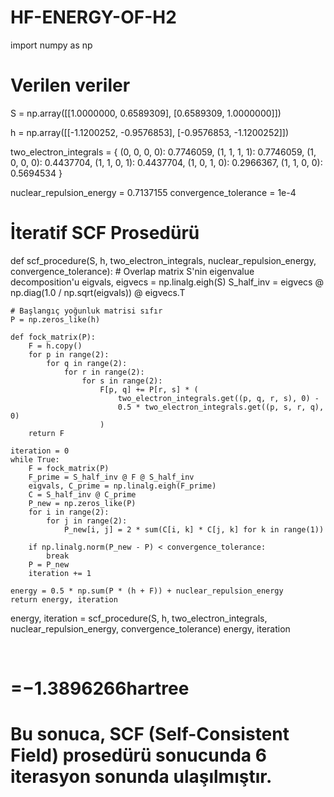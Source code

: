 # HF-ENERGY-OF-H2
import numpy as np

# Verilen veriler
S = np.array([[1.0000000, 0.6589309],
              [0.6589309, 1.0000000]])

h = np.array([[-1.1200252, -0.9576853],
              [-0.9576853, -1.1200252]])

two_electron_integrals = {
    (0, 0, 0, 0): 0.7746059,
    (1, 1, 1, 1): 0.7746059,
    (1, 0, 0, 0): 0.4437704,
    (1, 1, 0, 1): 0.4437704,
    (1, 0, 1, 0): 0.2966367,
    (1, 1, 0, 0): 0.5694534
}

nuclear_repulsion_energy = 0.7137155
convergence_tolerance = 1e-4

# İteratif SCF Prosedürü
def scf_procedure(S, h, two_electron_integrals, nuclear_repulsion_energy, convergence_tolerance):
    # Overlap matrix S'nin eigenvalue decomposition'u
    eigvals, eigvecs = np.linalg.eigh(S)
    S_half_inv = eigvecs @ np.diag(1.0 / np.sqrt(eigvals)) @ eigvecs.T

    # Başlangıç yoğunluk matrisi sıfır
    P = np.zeros_like(h)

    def fock_matrix(P):
        F = h.copy()
        for p in range(2):
            for q in range(2):
                for r in range(2):
                    for s in range(2):
                        F[p, q] += P[r, s] * (
                            two_electron_integrals.get((p, q, r, s), 0) -
                            0.5 * two_electron_integrals.get((p, s, r, q), 0)
                        )
        return F

    iteration = 0
    while True:
        F = fock_matrix(P)
        F_prime = S_half_inv @ F @ S_half_inv
        eigvals, C_prime = np.linalg.eigh(F_prime)
        C = S_half_inv @ C_prime
        P_new = np.zeros_like(P)
        for i in range(2):
            for j in range(2):
                P_new[i, j] = 2 * sum(C[i, k] * C[j, k] for k in range(1))

        if np.linalg.norm(P_new - P) < convergence_tolerance:
            break
        P = P_new
        iteration += 1

    energy = 0.5 * np.sum(P * (h + F)) + nuclear_repulsion_energy
    return energy, iteration

energy, iteration = scf_procedure(S, h, two_electron_integrals, nuclear_repulsion_energy, convergence_tolerance)
energy, iteration

​
 
 
 
 
 
 # =−1.3896266hartree

 # Bu sonuca, SCF (Self-Consistent Field) prosedürü sonucunda 6 iterasyon sonunda ulaşılmıştır.
